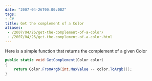 ```yaml
---
date: "2007-04-26T00:00:00Z"
tags:
- C#
title: Get the complement of a Color
aliases:
 - /2007/04/26/get-the-complement-of-a-color/
 - /2007/04/26/get-the-complement-of-a-color.html
---
```

Here is a simple function that returns the complement of a given Color

```csharp
public static void GetComplement(Color color)
{
	return Color.FromArgb(int.MaxValue -- color.ToArgb());
}
```
